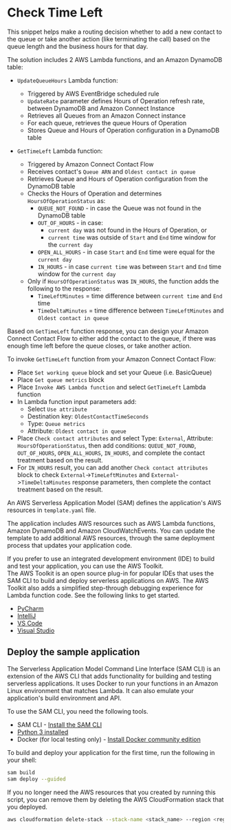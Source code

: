 # Check Time Left

This snippet helps make a routing decision whether to add a new contact to the queue or take another action (like terminating the call) based on the queue length and the business hours for that day. 

The solution includes 2 AWS Lambda functions, and an Amazon DynamoDB table:

* `UpdateQueueHours` Lambda function:   
  - Triggered by AWS EventBridge scheduled rule
  - `UpdateRate` parameter defines Hours of Operation refresh rate, between DynamoDB and Amazon Connect Instance
  - Retrieves all Queues from an Amazon Connect instance 
  - For each queue, retrieves the queue Hours of Operation
  - Stores Queue and Hours of Operation configuration in a DynamoDB table  

* `GetTimeLeft` Lambda function: 
  - Triggered by Amazon Connect Contact Flow
  - Receives contact's `Queue ARN` and `Oldest contact in queue`
  - Retrieves Queue and Hours of Operation configuration from the DynamoDB table
  - Checks the Hours of Operation and determines `HoursOfOperationStatus` as:
    - `QUEUE_NOT_FOUND` - in case the Queue was not found in the DynamoDB table
    - `OUT_OF_HOURS` - in case: 
      - `current day` was not found in the Hours of Operation, or 
      - `current time` was outside of `Start` and `End` time window for the `current day`
    - `OPEN_ALL_HOURS` - in case `Start` and `End` time were equal for the `current day`
    - `IN_HOURS` - in case `current time` was between `Start` and `End` time window for the `current day`
  - Only if `HoursOfOperationStatus` was `IN_HOURS`, the function adds the following to the response:
    - `TimeLeftMinutes` = time difference between `current time` and `End` time
    - `TimeDeltaMinutes` = time difference between `TimeLeftMinutes` and `Oldest contact in queue`
  
Based on `GetTimeLeft` function response, you can design your Amazon Connect Contact Flow to either add the contact to the queue, if there was enough time left before the queue closes, or take another action.

To invoke `GetTimeLeft` function from your Amazon Connect Contact Flow:
  - Place `Set working queue` block and set your Queue (i.e. BasicQueue)
  - Place `Get queue metrics` block
  - Place `Invoke AWS Lambda function` and select `GetTimeLeft` Lambda function
  - In Lambda function input parameters add:
    - Select `Use attribute`
    - Destination key: `OldestContactTimeSeconds`
    - Type: `Queue metrics`
    - Attribute: `Oldest contact in queue`
  - Place `Check contact attributes` and select Type: `External`, Attribute: `HoursOfOperationStatus`, then add conditions: `QUEUE_NOT_FOUND`, `OUT_OF_HOURS`, `OPEN_ALL_HOURS`, `IN_HOURS`, and complete the contact treatment based on the result.
  - For `IN_HOURS` result, you can add another `Check contact attributes` block to check `External`->`TimeLeftMinutes` and `External`->`TimeDeltaMinutes` response parameters, then complete the contact treatment based on the result.

An AWS Serverless Application Model (SAM) defines the application's AWS resources in `template.yaml` file.  

The application includes AWS resources such as AWS Lambda functions, Amazon DynamoDB and Amazon CloudWatchEvents. You can update the template to add additional AWS resources, through the same deployment process that updates your application code.

If you prefer to use an integrated development environment (IDE) to build and test your application, you can use the AWS Toolkit.  
The AWS Toolkit is an open source plug-in for popular IDEs that uses the SAM CLI to build and deploy serverless applications on AWS. The AWS Toolkit also adds a simplified step-through debugging experience for Lambda function code. See the following links to get started.

* [PyCharm](https://docs.aws.amazon.com/toolkit-for-jetbrains/latest/userguide/welcome.html)
* [IntelliJ](https://docs.aws.amazon.com/toolkit-for-jetbrains/latest/userguide/welcome.html)
* [VS Code](https://docs.aws.amazon.com/toolkit-for-vscode/latest/userguide/welcome.html)
* [Visual Studio](https://docs.aws.amazon.com/toolkit-for-visual-studio/latest/user-guide/welcome.html)

## Deploy the sample application

The Serverless Application Model Command Line Interface (SAM CLI) is an extension of the AWS CLI that adds functionality for building and testing serverless applications. It uses Docker to run your functions in an Amazon Linux environment that matches Lambda. It can also emulate your application's build environment and API.

To use the SAM CLI, you need the following tools.

* SAM CLI - [Install the SAM CLI](https://docs.aws.amazon.com/serverless-application-model/latest/developerguide/serverless-sam-cli-install.html)
* [Python 3 installed](https://www.python.org/downloads/)
* Docker (for local testing only) - [Install Docker community edition](https://hub.docker.com/search/?type=edition&offering=community)

To build and deploy your application for the first time, run the following in your shell:

```bash
sam build
sam deploy --guided
```

If you no longer need the AWS resources that you created by running this script, you can remove them by deleting the AWS CloudFormation stack that you deployed.

```bash
aws cloudformation delete-stack --stack-name <stack_name> --region <region>
```

